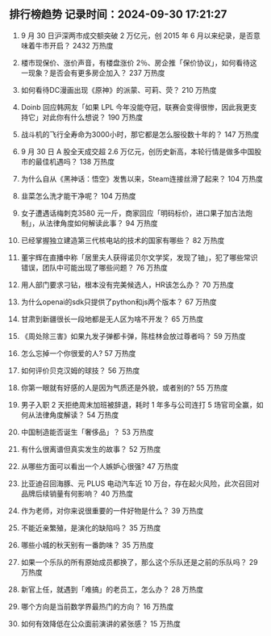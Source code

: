 
## 排行榜趋势 记录时间：2024-09-30 17:21:27
  
  1. 9 月 30 日沪深两市成交额突破 2 万亿元，创 2015 年 6 月以来纪录，是否意味着牛市开启？ 2432 万热度
    
  2. 楼市现保价、涨价声音，有楼盘涨价 2％、房企推「保价协议」，如何看待这一现象？是否会有更多房企加入？ 237 万热度
    
  3. 如何看待DC漫画出现《原神》的派蒙、可莉、荧？ 210 万热度
    
  4. Doinb 回应韩网友「如果 LPL 今年没能夺冠，联赛会变得很惨，因此我更支持它」对此你有什么想说？ 190 万热度
    
  5. 战斗机的飞行全寿命为3000小时，那它都是怎么服役数十年的？ 147 万热度
    
  6. 9 月 30 日 A 股全天成交超 2.6 万亿元，创历史新高，本轮行情是做多中国股市的最佳机遇吗？ 138 万热度
    
  7. 为什么自从《黑神话：悟空》发售以来，Steam连接丝滑了起来？ 104 万热度
    
  8. 韭菜怎么洗才能干净呢？ 104 万热度
    
  9. 女子遭遇话梅刺克3580 元一斤，商家回应「明码标价，进口果子加古法炮制」，从法律角度如何解读此事？ 94 万热度
    
  10. 已经掌握独立建造第三代核电站的技术的国家有哪些？ 82 万热度
    
  11. 董宇辉在直播中称「居里夫人获得诺贝尔文学奖，发现了铀」，犯了哪些常识错误，团队中可能出现了哪些问题？ 76 万热度
    
  12. 用人部门要求刁钻，根本没有完美候选人，HR该怎么办？ 70 万热度
    
  13. 为什么openai的sdk只提供了python和js两个版本？ 67 万热度
    
  14. 甘肃到新疆很长一段地都是无人区为啥不开发？ 65 万热度
    
  15. 《周处除三害》如果九发子弹都卡弹，陈桂林会放过尊者吗？ 59 万热度
    
  16. 怎么忘掉一个你很爱的人? 57 万热度
    
  17. 如何评价贝克汉姆的球技？ 56 万热度
    
  18. 你第一眼就有好感的人是因为气质还是外貌，或者别的? 55 万热度
    
  19. 男子入职 2 天拒绝周末加班被辞退，耗时 1 年多与公司连打 5 场官司全赢，如何从法律角度解读？ 54 万热度
    
  20. 中国制造能否诞生「奢侈品」？ 53 万热度
    
  21. 有什么很离谱但真实发生的故事？ 52 万热度
    
  22. 从哪些方面可以看出一个人嫉妒心很强? 47 万热度
    
  23. 比亚迪召回海豚、元 PLUS 电动汽车近 10 万台，存在起火风险，此次召回对品牌后续销量有何影响？ 40 万热度
    
  24. 作为老师，对你来说很重要的一件好物是什么？ 39 万热度
    
  25. 不能近亲繁殖，是演化的缺陷吗？ 35 万热度
    
  26. 哪些小城的秋天别有一番韵味？ 35 万热度
    
  27. 如果一个乐队的所有原始成员都换了，那么这个乐队还是之前的乐队吗？ 29 万热度
    
  28. 新官上任，就遇到「难搞」的老员工，怎么办？ 28 万热度
    
  29. 哪个方向是当前数学界最热门的方向？ 16 万热度
    
  30. 如何有效降低在公众面前演讲的紧张感？ 15 万热度
    